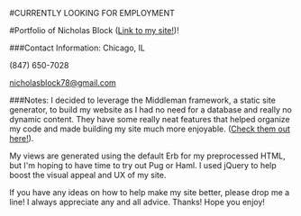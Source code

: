 #CURRENTLY LOOKING FOR EMPLOYMENT

#Portfolio of Nicholas Block
([Link to my site!](http://nicholasblock.com/))!

###Contact Information:
Chicago, IL

(847) 650-7028

nicholasblock78@gmail.com

###Notes:
I decided to leverage the Middleman framework, a static site generator, to build my website as I had no need for a database and really no dynamic content. They have some really neat features that helped organize my code and made building my site much more enjoyable. ([Check them out here!](https://middlemanapp.com/)).

My views are generated using the default Erb for my preprocessed HTML, but I'm hoping to have time to try out Pug or Haml. I used jQuery to help boost the visual appeal and UX of my site.

If you have any ideas on how to help make my site better, please drop me a line! I always appreciate any and all advice. Thanks! Hope you enjoy!
